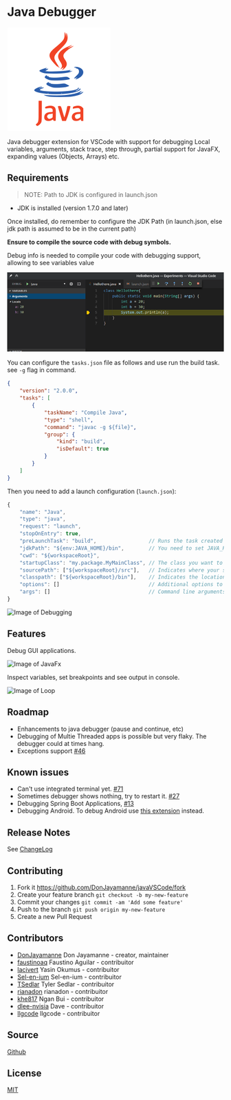 # Java Debugger

![java-debugger](https://raw.githubusercontent.com/DonJayamanne/javaVSCode/master/images/icon.png)

Java debugger extension for VSCode with support for debugging Local variables, arguments, stack trace, step through, partial support for JavaFX, expanding values (Objects, Arrays) etc.

## Requirements

> NOTE: Path to JDK is configured in launch.json

* JDK is installed (version 1.7.0 and later)

Once installed, do remember to configure the JDK Path (in launch.json, else jdk path is assumed to be in the current path)

**Ensure to compile the source code with debug symbols.**

Debug info is needed to compile your code with debugging support, allowing to see variables value

![variables](https://raw.githubusercontent.com/DonJayamanne/javaVSCode/master/images/variables.png)

You can configure the `tasks.json` file as follows and use run the build task. see `-g` flag in command.

```json
{
    "version": "2.0.0",
    "tasks": [
        {
            "taskName": "Compile Java",
            "type": "shell",
            "command": "javac -g ${file}",
            "group": {
                "kind": "build",
                "isDefault": true
            }
        }
    ]
}
```

Then you need to add a launch configuration (`launch.json`):

```javascript
{
    "name": "Java",
    "type": "java",
    "request": "launch",
    "stopOnEntry": true,
    "preLaunchTask": "build",                 // Runs the task created above before running this configuration
    "jdkPath": "${env:JAVA_HOME}/bin",        // You need to set JAVA_HOME enviroment variable
    "cwd": "${workspaceRoot}",
    "startupClass": "my.package.MyMainClass", // The class you want to run
    "sourcePath": ["${workspaceRoot}/src"],   // Indicates where your source (.java) files are
    "classpath": ["${workspaceRoot}/bin"],    // Indicates the location of your .class files
    "options": []                             // Additional options to pass to the java executable
    "args": []                                // Command line arguments to pass to the startup class
}
```

![Image of Debugging](https://raw.githubusercontent.com/DonJayamanne/javaVSCode/master/images/debug.gif)

## Features

Debug GUI applications.

![Image of JavaFx](https://raw.githubusercontent.com/DonJayamanne/javaVSCode/master/images/javafx.gif)

Inspect variables, set breakpoints and see output in console.

![Image of Loop](https://raw.githubusercontent.com/DonJayamanne/javaVSCode/master/images/Loop.gif)

## Roadmap

* Enhancements to java debugger (pause and continue, etc)
* Debugging of Multie Threaded apps is possible but very flaky. The debugger could at times hang.
* Exceptions support [#46](https://github.com/DonJayamanne/javaVSCode/issues/46)

## Known issues

* Can't use integrated terminal yet. [#71](https://github.com/DonJayamanne/javaVSCode/issues/71)
* Sometimes debugger shows nothing, try to restart it. [#27](https://github.com/DonJayamanne/javaVSCode/issues/27)
* Debugging Spring Boot Applications, [#13](https://github.com/DonJayamanne/javaVSCode/issues/13)
* Debugging Android. To debug Android use [this extension](https://marketplace.visualstudio.com/items?itemName=adelphes.android-dev-ext) instead.

## Release Notes

See [ChangeLog](https://github.com/DonJayamanne/javaVSCode/blob/master/CHANGELOG.md)

## Contributing

1. Fork it https://github.com/DonJayamanne/javaVSCode/fork
2. Create your feature branch `git checkout -b my-new-feature`
3. Commit your changes `git commit -am 'Add some feature'`
4. Push to the branch `git push origin my-new-feature`
5. Create a new Pull Request

## Contributors

- [DonJayamanne](https://github.com/DonJayamanne/) Don Jayamanne - creator, maintainer
- [faustinoaq](https://github.com/faustinoaq) Faustino Aguilar - contribuitor
- [lacivert](https://github.com/lacivert) Yasin Okumus - contribuitor
- [Sel-en-ium](https://github.com/Sel-en-ium) Sel-en-ium - contribuitor
- [TSedlar](https://github.com/TSedlar) Tyler Sedlar - contribuitor
- [rianadon](https://github.com/rianadon) rianadon - contribuitor
- [khe817](https://github.com/khe817) Ngan Bui - contribuitor
- [dlee-nvisia](https://github.com/dlee-nvisia) Dave - contribuitor
- [llgcode](https://github.com/llgcode) llgcode - contribuitor

## Source

[Github](https://github.com/DonJayamanne/javaVSCode)

## License

[MIT](https://raw.githubusercontent.com/DonJayamanne/javaVSCode/master/LICENSE)
